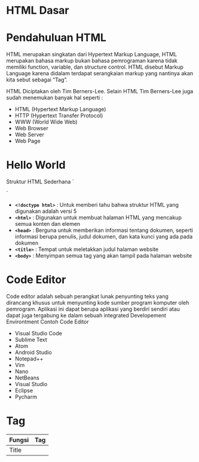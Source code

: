 # HTML Dasar

# Pendahuluan HTML

HTML merupakan singkatan dari Hypertext Markup Language, HTML merupakan bahasa markup bukan bahasa pemrograman karena tidak memiliki function, variable, dan structure control. HTML disebut Markup Language karena didalam terdapat serangkaian markup yang nantinya akan kita sebut sebagai “Tag”.

HTML Diciptakan oleh Tim Berners-Lee. Selain HTML Tim Berners-Lee juga sudah menemukan banyak hal seperti :

- HTML (Hypertext Markup Language)
- HTTP (Hypertext Transfer Protocol)
- WWW (World Wide Web)
- Web Browser
- Web Server
- Web Page

# Hello World

Struktur HTML Sederhana
`<!doctype html>
<html>
<head>
     <title></title>
</head>
<body>

</body>
</html>`

- **`<!doctype html>`** : Untuk memberi tahu bahwa struktur HTML yang digunakan adalah versi 5
- **`<html>`** : Digunakan untuk membuat halaman HTML yang mencakup semua konten dan elemen
- **`<head>`** : Berguna untuk memberikan informasi tentang dokumen, seperti informasi berupa penulis, judul dokumen, dan kata kunci yang ada pada dokumen
- **`<title>`** : Tempat untuk meletakkan judul halaman website
- **`<body>`** : Menyimpan semua tag yang akan tampil pada halaman website

# Code Editor

Code editor adalah sebuah perangkat lunak penyunting teks yang dirancang khusus untuk menyunting kode sumber program komputer oleh pemrogram. Aplikasi ini dapat berupa aplikasi yang berdiri sendiri atau dapat juga tergabung ke dalam sebuah integrated Developement Environtment
Contoh Code Editor
 

- Visual Studio Code
- Sublime Text
- Atom
- Android Studio
- Notepad++
- Vim
- Nano
- NetBeans
- Visual Studio
- Eclipse
- Pycharm

# Tag

| Fungsi | Tag |
| --- | --- |
| Title | <title> |
| Teks | <h1>
<h2>
<h3>
<h4>
<h5>
<h6>
<p> |
| Pendukung Teks | <br>
<hr>
<em>
<strong> |
| Gambar | <img> |
| Hyperlink | <a> |
| List (Bullets & Numbering) | <ul>
<ol>
<li>
<dl>
<dt>
<dd> |
| Table | <table>
<thead>
<tbody>
<tr>
<td> |
| Form | <form>
<input>
<select>
<button> |
| Script | <script> |
| Object | <object> |
| Grouping | <div>
<span> |
| Comment | <!— Comment —> |

Struktur Tag
`<namatag atribut=”value”>`
Contoh :
`<body bgcolor=”blue”>`

Setiap Tag memiliki atribut global, yaitu 

| Atribut Global | Fungsi |
| --- | --- |
| accesskey | Untuk menentukan elemen diakses dengan apa |
| class | Sebagai tanda (Untuk dua atau lebih tag) |
| id | Sebagai tanda (hanya untuk satu, id bersifat unique) |
| dir | Untuk menentukan arah tulisan |
| lang | Untuk bahasa |
| style | Untuk memberi style |
| tabindex | Untuk memberi urutan pada saat kita memencet keyboar tab |
| title | Untuk memberi judul pada sebuah tag |

# Paragraf

| Tag | Fungsi |
| --- | --- |
| <p> | Untuk membuat paragraf |
| <br> | Untuk membuat jarak antar baris |
| <hr> | Untuk membuat garis horizontal |
| <b> | Untuk membuat text menjadi bold atau tebal |
| <i> | Untuk membuat text menjadi miring atau italic |
| <u> | Untuk membuat text memiliki underline |
| <strong> | Untuk membuat teks menjadi cetak tebal dan memberi penekanan pada suatu teks karena dianggap lebih penting |
| <em> | Untuk membuat teks menjadi miring dan memberi penakan pada suatu teks atau konten |

# Heading

Heading adalah judul, untuk membuat heading kita bisa menggunakan tag `<h1>, <h2>, <h3>, <h4>, <h5>, <h6>` . Berikut adalah ukuran level pada tag Heading

| Tag | Ukuran | Waktu Penggunaan |
| --- | --- | --- |
| <h1> | Paling Besar | Untuk Membuat Judul  |
| <h2> |  | Untuk Membuat Sub-Judul |
| <h3> |  | Untuk Membuat Sub-Judul 1 |
| <h4> |  | Untuk Membuat Sub-Judul 2 |
| <h5> |  | Untuk Membuat Sub-Judul 3 |
| <h6> | Paling Kecil | Untuk Membuat Sub-Judul 4 |

# List

Untuk Membuat list kita bisa menggunakan tag 

| Tag | Fungsi |
| --- | --- |
| <ol> | Untuk membuat ordered list atau list terurut |
| <ul> | Untuk membuat Unordered list atau list terurut |
| <li> | Untuk membuat list item |

Untuk tag `<ol>` kita bisa merubah simbol urutan angkanya (defaultnya) dengan yang lain menggunakan atribut `type`

| Type | Output |
| --- | --- |
| type=”1” | 1. List Item
2. List Item
3. List Item |
| type=”A” | A. List Item
B. List Item
C. List Item |
| type=”I” | I. List Item
II. List Item
III. List Item |
| type=”i” | i. List Item
ii. List Item
iii. List Item |
| type=”a” | a. List Item
b. List Item
c. List Item |

sedangkan untuk tag `<ul>` kita juga bisa merubah urutan bulletnya (defaultnya) dengan yang lain menggunakan atribut `type`

| Type | Output |
| --- | --- |
| type=”disc” | Kotak |
| type=”square” | Bulat |
| type=”circle” | Bulatan (Kosong Di Tengah) |

tag `<dl>` digunakan untuk membuat definition list, tag `<dt>` adalah definition terminology dan tag `<dd>` adalah definition description
Berikut adalah struktur dari tag `<dl>`

`<dl>
        <dt>Term 1</dt>
        <dd>Description 1</dd> 
</dl>`

# Hyperlink

Hyperlink adalah sebuah koneksi dari sumber web ke web lain. link pada HTML dibuat dengan tag `<a>` (anchor). Tag `<a>` memiliki atribut `href` yang berguna sebagai tujuan link, berikut adalah link yang bisa kita isi pada atribut `href` yaitu 

| Type | Example | Definition |
| --- | --- | --- |
| External | https://www.google.com | Link yang terhubung ke web lain |
| Internal  | halamandua.html | Link yang terhubung ke halaman lain pada web yang sama |

Relative URL (Uniform Resource Location) adalah sebuah URL yang menentukan sebuah alamat menurut URL aktif saat itu.

Page Anchor adalah adalah sebuah link yang mengarah ke bagian konten tertentu pada suatu halaman

# Image

Untuk membuat image pada HTML kita bisa menggunakan tag `<img>`, pada tag `<img>` terdapat atribut `src` yang berguna sebagai sumber dari gambar. ada dua jenis gambar yang bisa kita tambahkan pada halaman web

| Type | Definition |
| --- | --- |
| Internal Source | Yaitu sumber gambar yang berasal dari local project |
| External Source - Hot Link | Yaitu sumber gambar yang berasala dari sumber lain atau web lain |

pada External Source sendiri memiliki kekurangan yaitu jika sumber gambar mengalami down website maka gambar tidak akan di tampil dan bisa saja gambar yang kita gunakan bisa saja copyright, lebih baik menggunakan Internal Source.

Tag `<img>` juga memiliki atribut 

| Atribut | Fungsi |
| --- | --- |
| src | Untuk menghubungkan ke sumber gambar |
| alt | Jika gambar tidak tampil pada halaman web maka isi pada atribut alt yang akan ditampilkan seperti namanya yaitu alternative text |
| title | Untuk memberi judul pada gambar, yang dimana akan muncul ketika gambar di hover dalam beberapa detik |
| width | Untuk mengatur lebar pada gambar |
| height | Untuk mengatur tinggi pada gambar |

Untuk mengatur gambar sebaiknya gunakan salah satu antara `height` dan `width` karena jika ukuran yang diatur tidak sesuai proporsi atau  tidak seimbang maka gambar akan mengalami stretching. Pada bagian `width` dan `height` ada dua satuan yang bisa digunakan

| Satuan | Definition |
| --- | --- |
| px | Mengatur gambar dengan satuan pixel |
| % | Mengatur gambar dengan satuan persen |

Defaultnya satuan `px` lah yang digunakan

# Table

Table pada HTML dibuat dengan tag `<table>` dengan struktur table yaitu Baris dan Kolom.
Berikut adalah struktur `<table>` sederhana

`<table>
   <tr>
      <td>Baris 1, Kolom 1</td>
      <td>Baris 1, Kolom 2</td>
   </tr>
   <tr>
       <td>Baris 1, Kolom 1</td>`

       `<td>Baris 1, Kolom 2</td>
    </tr>
</table>`

Berikut adalah struktur `<table>` kompleks

Berikut adalah atribut pada tag <`table>`

| Atribut | Fungsi |
| --- | --- |
| border | Untuk menambahkan baris disekitar cell / data |
| cellspacing | Untuk menambah jarak antar cell / data |
| cellpadding | Untuk mengatur luas pada cell / data |
| colspan | Digunakan sebagai cell / data merging secara column (Secara Samping) |
| rowspan | Digunakan sebagai cell / data merging secara row (Secara Bawah) |

# Form

Form adalah proses elemen pada HTML yang digunakan untuk mengolah data yang diinputkan pada Form. Untuk membuat form kita menggunakan tag `<form>`

Berikut adalah elemen form

| Elemen  | definition |
| --- | --- |
| input | Untuk memasukkan data bisa berupa (text, password, radio, checkbox) |
| textarea | Untuk memasukkan data berupa text tapi dengan rentang ukuran yang lebih banyak |
| select | Untuk memilih data secara dropdown |
| button | Untuk membuat tombol sebagai cara untuk memulai proses pengirim form |
| label | Sebagai pelengkap keterangan dari sebuah input |